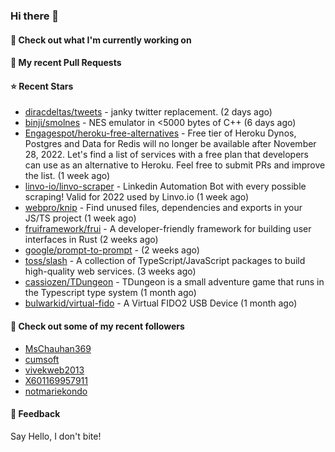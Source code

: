 ### Hi there 👋

#### 👷 Check out what I'm currently working on

#### 🔨 My recent Pull Requests


#### ⭐ Recent Stars

- [diracdeltas/tweets](https://github.com/diracdeltas/tweets) - janky twitter replacement. (2 days ago)
- [binji/smolnes](https://github.com/binji/smolnes) - NES emulator in &lt;5000 bytes of C&#43;&#43; (6 days ago)
- [Engagespot/heroku-free-alternatives](https://github.com/Engagespot/heroku-free-alternatives) - Free tier of Heroku Dynos, Postgres and Data for Redis will no longer be available after November 28, 2022. Let&#39;s find a list of services with a free plan that developers can use as an alternative to Heroku. Feel free to submit PRs and improve the list. (1 week ago)
- [linvo-io/linvo-scraper](https://github.com/linvo-io/linvo-scraper) - Linkedin Automation Bot with every possible scraping! Valid for 2022 used by Linvo.io (1 week ago)
- [webpro/knip](https://github.com/webpro/knip) - Find unused files, dependencies and exports in your JS/TS project  (1 week ago)
- [fruiframework/frui](https://github.com/fruiframework/frui) - A developer-friendly framework for building user interfaces in Rust (2 weeks ago)
- [google/prompt-to-prompt](https://github.com/google/prompt-to-prompt) -  (2 weeks ago)
- [toss/slash](https://github.com/toss/slash) - A collection of TypeScript/JavaScript packages to build high-quality web services. (3 weeks ago)
- [cassiozen/TDungeon](https://github.com/cassiozen/TDungeon) - TDungeon is a small adventure game that runs in the Typescript type system (1 month ago)
- [bulwarkid/virtual-fido](https://github.com/bulwarkid/virtual-fido) - A Virtual FIDO2 USB Device (1 month ago)

#### 👯 Check out some of my recent followers

- [MsChauhan369](https://github.com/MsChauhan369)
- [cumsoft](https://github.com/cumsoft)
- [vivekweb2013](https://github.com/vivekweb2013)
- [X601169957911](https://github.com/X601169957911)
- [notmariekondo](https://github.com/notmariekondo)

#### 💬 Feedback

Say Hello, I don't bite!